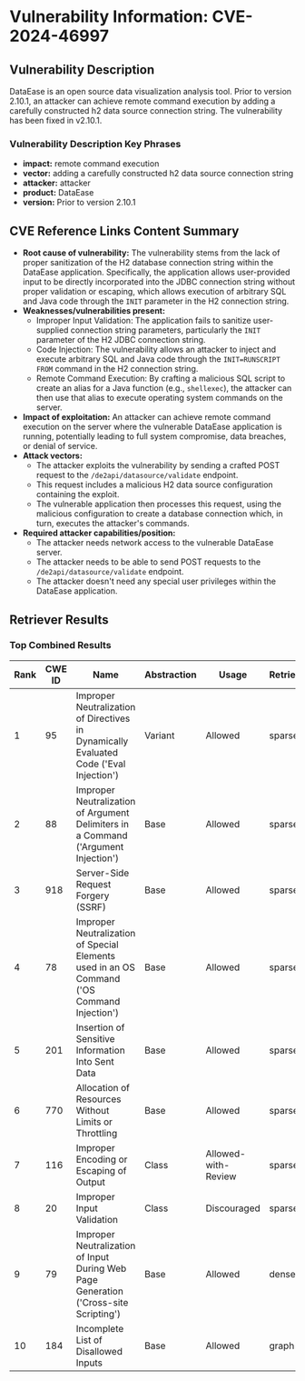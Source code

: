# Vulnerability Information: CVE-2024-46997

## Vulnerability Description
DataEase is an open source data visualization analysis tool. Prior to version 2.10.1, an attacker can achieve remote command execution by adding a carefully constructed h2 data source connection string. The vulnerability has been fixed in v2.10.1.

### Vulnerability Description Key Phrases
- **impact:** remote command execution
- **vector:** adding a carefully constructed h2 data source connection string
- **attacker:** attacker
- **product:** DataEase
- **version:** Prior to version 2.10.1

## CVE Reference Links Content Summary
- **Root cause of vulnerability:** The vulnerability stems from the lack of proper sanitization of the H2 database connection string within the DataEase application. Specifically, the application allows user-provided input to be directly incorporated into the JDBC connection string without proper validation or escaping, which allows execution of arbitrary SQL and Java code through the `INIT` parameter in the H2 connection string.
- **Weaknesses/vulnerabilities present:**
    - Improper Input Validation: The application fails to sanitize user-supplied connection string parameters, particularly the `INIT` parameter of the H2 JDBC connection string.
    - Code Injection: The vulnerability allows an attacker to inject and execute arbitrary SQL and Java code through the `INIT=RUNSCRIPT FROM` command in the H2 connection string.
    - Remote Command Execution: By crafting a malicious SQL script to create an alias for a Java function (e.g., `shellexec`), the attacker can then use that alias to execute operating system commands on the server.
- **Impact of exploitation:** An attacker can achieve remote command execution on the server where the vulnerable DataEase application is running, potentially leading to full system compromise, data breaches, or denial of service.
- **Attack vectors:**
    - The attacker exploits the vulnerability by sending a crafted POST request to the `/de2api/datasource/validate` endpoint.
    - This request includes a malicious H2 data source configuration containing the exploit.
    - The vulnerable application then processes this request, using the malicious configuration to create a database connection which, in turn, executes the attacker's commands.
- **Required attacker capabilities/position:**
    - The attacker needs network access to the vulnerable DataEase server.
    - The attacker needs to be able to send POST requests to the `/de2api/datasource/validate` endpoint.
    - The attacker doesn't need any special user privileges within the DataEase application.

## Retriever Results

### Top Combined Results

| Rank | CWE ID | Name | Abstraction | Usage  | Retrievers | Individual Scores |
|------|--------|------|-------------|-------|------------|-------------------|
| 1 | 95 | Improper Neutralization of Directives in Dynamically Evaluated Code ('Eval Injection') | Variant | Allowed | sparse | 0.070 |
| 2 | 88 | Improper Neutralization of Argument Delimiters in a Command ('Argument Injection') | Base | Allowed | sparse | 0.069 |
| 3 | 918 | Server-Side Request Forgery (SSRF) | Base | Allowed | sparse | 0.067 |
| 4 | 78 | Improper Neutralization of Special Elements used in an OS Command ('OS Command Injection') | Base | Allowed | sparse | 0.067 |
| 5 | 201 | Insertion of Sensitive Information Into Sent Data | Base | Allowed | sparse | 0.066 |
| 6 | 770 | Allocation of Resources Without Limits or Throttling | Base | Allowed | sparse | 0.066 |
| 7 | 116 | Improper Encoding or Escaping of Output | Class | Allowed-with-Review | sparse | 0.065 |
| 8 | 20 | Improper Input Validation | Class | Discouraged | sparse | 0.065 |
| 9 | 79 | Improper Neutralization of Input During Web Page Generation ('Cross-site Scripting') | Base | Allowed | dense | 0.489 |
| 10 | 184 | Incomplete List of Disallowed Inputs | Base | Allowed | graph | 0.002 |

